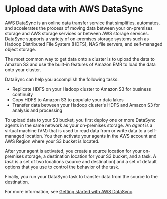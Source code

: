 # Upload data with AWS DataSync<a name="emr-plan-upload-datasync"></a>

AWS DataSync is an online data transfer service that simplifies, automates, and accelerates the process of moving data between your on\-premises storage and AWS storage services or between AWS storage services\. DataSync supports a variety of on\-premises storage systems such as Hadoop Distributed File System \(HDFS\), NAS file servers, and self\-managed object storage\.

The most common way to get data onto a cluster is to upload the data to Amazon S3 and use the built\-in features of Amazon EMR to load the data onto your cluster\.

DataSync can help you accomplish the following tasks:
+ Replicate HDFS on your Hadoop cluster to Amazon S3 for business continuity
+ Copy HDFS to Amazon S3 to populate your data lakes
+ Transfer data between your Hadoop cluster's HDFS and Amazon S3 for analysis and processing

To upload data to your S3 bucket, you first deploy one or more DataSync agents in the same network as your on\-premises storage\. An *agent* is a virtual machine \(VM\) that is used to read data from or write data to a self\-managed location\. You then activate your agents in the AWS account and AWS Region where your S3 bucket is located\.

After your agent is activated, you create a source location for your on\-premises storage, a destination location for your S3 bucket, and a task\. A *task* is a set of two locations \(source and destination\) and a set of default options that you use to control the behavior of the task\.

Finally, you run your DataSync task to transfer data from the source to the destination\. 

For more information, see [Getting started with AWS DataSync](https://docs.aws.amazon.com/datasync/latest/userguide/getting-started.html)\.